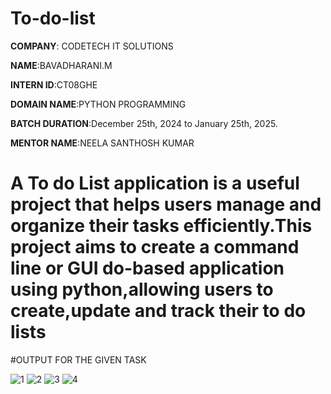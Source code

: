 # To-do-list

**COMPANY**: CODETECH IT SOLUTIONS

**NAME**:BAVADHARANI.M

**INTERN ID**:CT08GHE

**DOMAIN NAME**:PYTHON PROGRAMMING

**BATCH DURATION**:December 25th, 2024 to January 25th, 2025.

**MENTOR NAME**:NEELA SANTHOSH KUMAR

# A To do  List application is a useful project that helps users manage and organize their tasks efficiently.This project aims to create a command line or GUI do-based application using python,allowing users to create,update and track their to do lists

#OUTPUT FOR THE GIVEN TASK

![1](https://github.com/user-attachments/assets/ecc4d569-c0c8-4fc7-b9b1-aab2a3a8ef16)
![2](https://github.com/user-attachments/assets/8eaf7206-d9c6-4d9b-a1c2-1465432c62e6)
![3](https://github.com/user-attachments/assets/d29aac75-4aa5-4ae3-a7e3-83a88db8c40e)
![4](https://github.com/user-attachments/assets/3fde977d-f295-430c-a12b-ed6c484c189b)
















































































































